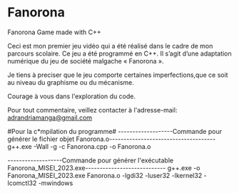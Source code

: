 # Fanorona
Fanorona Game made with C++

Ceci est mon premier jeu vidéo qui a été réalisé dans le cadre de mon parcours scolaire.
Ce jeu a été programmé en C++.
Il s’agit d’une adaptation numérique du jeu de société malgache « Fanorona ».

Je tiens à preciser que le jeu comporte certaines imperfections,que ce soit au niveau du graphisme ou du mécanisme.

Courage à vous dans l'exploration du code.

Pour tout commentaire, veillez contacter à l'adresse-mail: adrandriamanga@gmail.com

#Pour la c*mpilation du programme#
-------------------Commande pour générer le fichier objet Fanorona.o-------------------------------------
g++.exe -Wall -g -c Fanorona.cpp -o Fanorona.o

-------------------Commande pour générer l'exécutable Fanorona_MISEI_2023.exe----------------------------
g++.exe -o Fanorona_MISEI_2023.exe Fanorona.o -lgdi32 -luser32 -lkernel32 -lcomctl32 -mwindows
